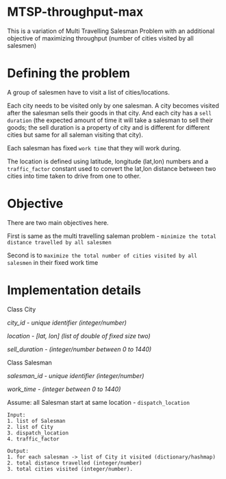 # MTSP-throughput-max
This is a variation of Multi Travelling Salesman Problem with an additional objective of maximizing throughput (number of cities visited by all salesmen)

# Defining the problem
A group of salesmen have to visit a list of cities/locations. 

Each city needs to be visited only by one salesman. A city becomes visited after the salesman sells their goods in that city. And each city has a ```sell duration``` (the expected amount of time it will take a salesman to sell their goods; the sell duration is a property of city and is different for different cities but same for all saleman visiting that city). 

Each salesman has fixed ```work time``` that they will work during.

The location is defined using latitude, longitude (lat,lon) numbers and a ```traffic_factor``` constant used to convert the lat,lon distance between two cities into time taken to drive from one to other.

# Objective
There are two main objectives here.

First is same as the multi travelling saleman problem - `minimize the total distance travelled by all salesmen`

Second is to `maximize the total number of cities visited by all salesmen` in their fixed work time

# Implementation details

Class City

*city_id - unique identifier (integer/number)*

*location - [lat, lon] (list of double of fixed size two)*

*sell_duration - (integer/number between 0 to 1440)*

Class Salesman

*salesman_id - unique identifier (integer/number)*

*work_time - (integer between 0 to 1440)*

Assume: all Salesman start at same location - ```dispatch_location```

```
Input: 
1. list of Salesman
2. list of City
3. dispatch_location
4. traffic_factor
```

```
Output: 
1. for each salesman -> list of City it visited (dictionary/hashmap)
2. total distance travelled (integer/number)
3. total cities visited (integer/number).
```
